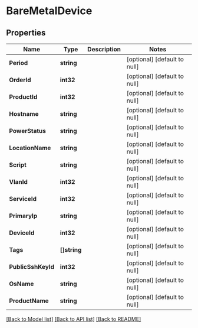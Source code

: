 # BareMetalDevice

## Properties
Name | Type | Description | Notes
------------ | ------------- | ------------- | -------------
**Period** | **string** |  | [optional] [default to null]
**OrderId** | **int32** |  | [optional] [default to null]
**ProductId** | **int32** |  | [optional] [default to null]
**Hostname** | **string** |  | [optional] [default to null]
**PowerStatus** | **string** |  | [optional] [default to null]
**LocationName** | **string** |  | [optional] [default to null]
**Script** | **string** |  | [optional] [default to null]
**VlanId** | **int32** |  | [optional] [default to null]
**ServiceId** | **int32** |  | [optional] [default to null]
**PrimaryIp** | **string** |  | [optional] [default to null]
**DeviceId** | **int32** |  | [optional] [default to null]
**Tags** | **[]string** |  | [optional] [default to null]
**PublicSshKeyId** | **int32** |  | [optional] [default to null]
**OsName** | **string** |  | [optional] [default to null]
**ProductName** | **string** |  | [optional] [default to null]

[[Back to Model list]](../README.md#documentation-for-models) [[Back to API list]](../README.md#documentation-for-api-endpoints) [[Back to README]](../README.md)


